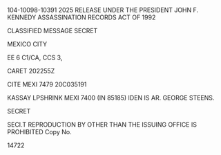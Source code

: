 104-10098-10391 2025 RELEASE UNDER THE PRESIDENT JOHN F. KENNEDY ASSASSINATION RECORDS ACT OF 1992

CLASSIFIED MESSAGE
SECRET

MEXICO CITY

EE 6
C1/CA, CCS 3,

CARET 202255Z

CITE MEXI 7479 20C035191

KASSAY LPSHRINK
MEXI 7400 (IN 85185)
IDEN IS AR. GEORGE STEENS.

SECRET

SECI.T
REPRODUCTION BY OTHER THAN THE ISSUING OFFICE IS PROHIBITED Copy No.

14722
